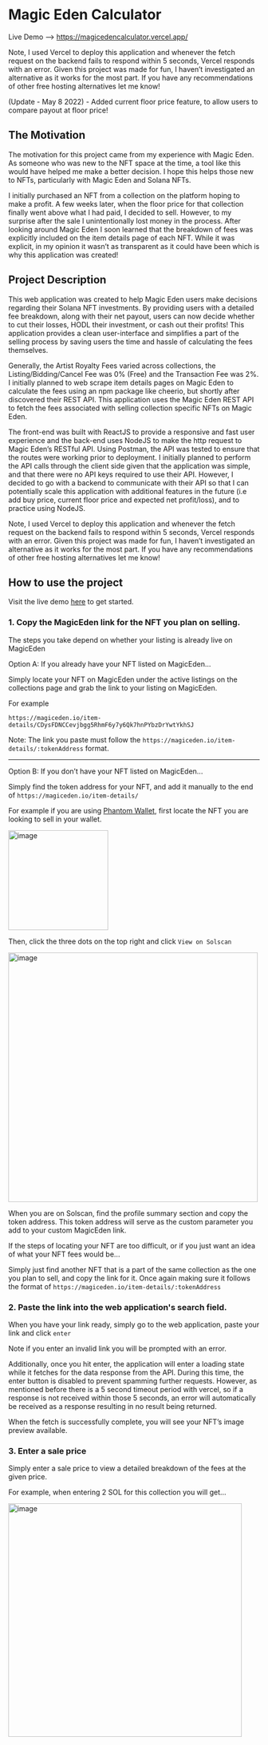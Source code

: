 # Magic Eden Calculator

Live Demo --> https://magicedencalculator.vercel.app/

Note, I used Vercel to deploy this application and whenever the fetch request on the backend fails to respond within 5 seconds, Vercel responds with an error. Given this project was made for fun, I haven’t investigated an alternative as it works for the most part. If you have any recommendations of other free hosting alternatives let me know!

(Update - May 8 2022) - Added current floor price feature, to allow users to compare payout at floor price!

## The Motivation
The motivation for this project came from my experience with Magic Eden. As someone who was new to the NFT space at the time, a tool like this would have helped me make a better decision. I hope this helps those new to NFTs, particularly with Magic Eden and Solana NFTs. 

I initially purchased an NFT from a collection on the platform hoping to make a profit. A few weeks later, when the floor price for that collection finally went above what I had paid, I decided to sell. However, to my surprise after the sale I unintentionally lost money in the process. After looking around Magic Eden I soon learned that the breakdown of fees was explicitly included on the item details page of each NFT. While it was explicit, in my opinion it wasn’t as transparent as it could have been which is why this application was created! 


## Project Description
This web application was created to help Magic Eden users make decisions regarding their Solana NFT investments. By providing users with a detailed fee breakdown, along with their net payout, users can now decide whether to cut their losses, HODL their investment, or cash out their profits! This application provides a clean user-interface and simplifies a part of the selling process by saving users the time and hassle of calculating the fees themselves. 

Generally, the Artist Royalty Fees varied across collections, the Listing/Bidding/Cancel Fee was 0% (Free) and the Transaction Fee was 2%. I initially planned to web scrape item details pages on Magic Eden to calculate the fees using an npm package like cheerio, but shortly after discovered their REST API. This application uses the Magic Eden REST API to fetch the fees associated with selling collection specific NFTs on Magic Eden. 

The front-end was built with ReactJS to provide a responsive and fast user experience and the back-end uses NodeJS to make the http request to Magic Eden’s RESTful API. Using Postman, the API was tested to ensure that the routes were working prior to deployment. I initially planned to perform the API calls through the client side given that the application was simple, and that there were no API keys required to use their API. However, I decided to go with a backend to communicate with their API so that I can potentially scale this application with additional features in the future (i.e add buy price, current floor price and expected net profit/loss), and to practice using NodeJS. 

Note, I used Vercel to deploy this application and whenever the fetch request on the backend fails to respond within 5 seconds, Vercel responds with an error. Given this project was made for fun, I haven’t investigated an alternative as it works for the most part. If you have any recommendations of other free hosting alternatives let me know!

## How to use the project

Visit the live demo [here](https://magicedencalculator.vercel.app/) to get started.

### 1.	Copy the MagicEden link for the NFT you plan on selling.

   The steps you take depend on whether your listing is already live on MagicEden

   Option A: If you already have your NFT listed on MagicEden...
   
   Simply locate your NFT on MagicEden under the active listings on the collections page and grab the link to your listing on MagicEden.

   For example 
    
    https://magiceden.io/item-details/CDysFDNCCevjbgg5RhmF6y7y6Qk7hnPYbzDrYwtYkhSJ

   Note: The link you paste must follow the `https://magiceden.io/item-details/:tokenAddress` format.

---
    
    
   Option B: If you don’t have your NFT listed on MagicEden...

   Simply find the token address for your NFT, and add it manually to the end of `https://magiceden.io/item-details/`
   
   For example if you are using [Phantom Wallet](https://phantom.app/), first locate the NFT you are looking to sell in your wallet.
    
   <img width="200" alt="image" src="https://user-images.githubusercontent.com/69360970/167263659-35d04601-88c6-4528-bdde-a33d66582bac.png">


   Then, click the three dots on the top right and click `View on Solscan`
   
   <img width="500px" alt="image" src="https://user-images.githubusercontent.com/69360970/167264064-88974510-bc91-4bb3-a109-68e9eb66b542.png">

   When you are on Solscan, find the profile summary section and copy the token address. This token address will serve as the custom parameter you add        to your custom MagicEden link.
   
   If the steps of locating your NFT are too difficult, or if you just want an idea of what your NFT fees would be...
   
   Simply just find another NFT that is a part of the same collection as the one you plan to sell, and copy the link for it. Once again making sure it        follows the format of `https://magiceden.io/item-details/:tokenAddress`
   
   ### 2.	Paste the link into the web application's search field.

   When you have your link ready, simply go to the web application, paste your link and click `enter`
   
   Note if you enter an invalid link you will be prompted with an error. 
   
   Additionally, once you hit enter, the application will enter a loading state while it fetches for the data response from the API. During this time, the    enter button is disabled to prevent spamming further requests. However, as mentioned before there is a 5 second timeout period with vercel, so if a        response is not received within those 5 seconds, an error will automatically be received as a response resulting in no result being returned.
   
   When the fetch is successfully complete, you will see your NFT’s image preview available. 
   
   ### 3.	Enter a sale price
   
   Simply enter a sale price to view a detailed breakdown of the fees at the given price.
   
   For example, when entering 2 SOL for this collection you will get…
   
   <img width="468" alt="image" src="https://user-images.githubusercontent.com/69360970/167264497-84118faf-a442-4173-b9b7-c2df6f27e2e6.png">
